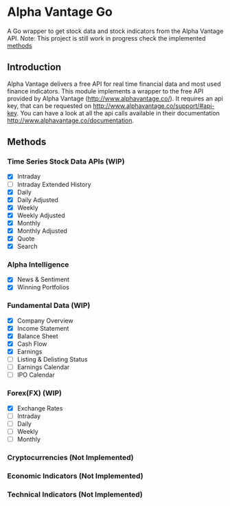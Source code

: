 # Alpha Vantage Go

A Go wrapper to get stock data and stock indicators from the Alpha Vantage API.
Note: This project is still work in progress check the implemented [methods](#methods)

## Introduction

Alpha Vantage delivers a free API for real time financial data and most used finance indicators. This module implements a wrapper to the free API provided by Alpha
Vantage (http://www.alphavantage.co/). It requires an api key, that can be requested on http://www.alphavantage.co/support/#api-key. You can have a look at all the api 
calls available in their documentation http://www.alphavantage.co/documentation.

## Methods
### Time Series Stock Data APIs (WIP)
- [x] Intraday
- [ ] Intraday Extended History
- [x] Daily
- [x] Daily Adjusted
- [x] Weekly
- [x] Weekly Adjusted
- [x] Monthly
- [x] Monthly Adjusted
- [x] Quote
- [x] Search

### Alpha Intelligence 
- [x] News & Sentiment 
- [x] Winning Portfolios

### Fundamental Data (WIP)
- [x] Company Overview
- [x] Income Statement
- [x] Balance Sheet
- [x] Cash Flow
- [x] Earnings
- [ ] Listing & Delisting Status
- [ ] Earnings Calendar
- [ ] IPO Calendar

### Forex(FX) (WIP)
- [x] Exchange Rates
- [ ] Intraday
- [ ] Daily
- [ ] Weekly
- [ ] Monthly

### Cryptocurrencies (Not Implemented)

### Economic Indicators (Not Implemented)

### Technical Indicators (Not Implemented)
